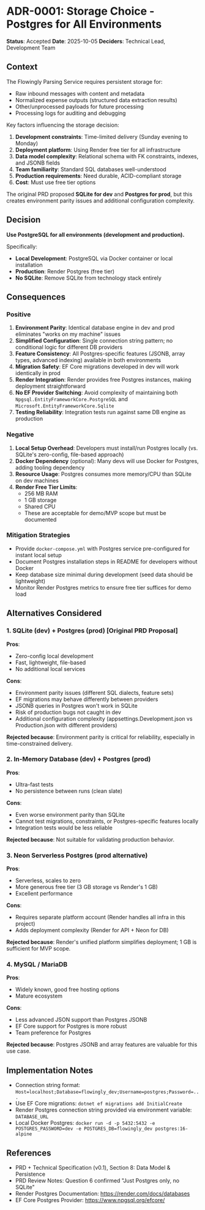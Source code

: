 # ADR-0001: Storage Choice - Postgres for All Environments

**Status**: Accepted
**Date**: 2025-10-05
**Deciders**: Technical Lead, Development Team

## Context

The Flowingly Parsing Service requires persistent storage for:
- Raw inbound messages with content and metadata
- Normalized expense outputs (structured data extraction results)
- Other/unprocessed payloads for future processing
- Processing logs for auditing and debugging

Key factors influencing the storage decision:
1. **Development constraints**: Time-limited delivery (Sunday evening to Monday)
2. **Deployment platform**: Using Render free tier for all infrastructure
3. **Data model complexity**: Relational schema with FK constraints, indexes, and JSONB fields
4. **Team familiarity**: Standard SQL databases well-understood
5. **Production requirements**: Need durable, ACID-compliant storage
6. **Cost**: Must use free tier options

The original PRD proposed **SQLite for dev** and **Postgres for prod**, but this creates environment parity issues and additional configuration complexity.

## Decision

**Use PostgreSQL for all environments (development and production).**

Specifically:
- **Local Development**: PostgreSQL via Docker container or local installation
- **Production**: Render Postgres (free tier)
- **No SQLite**: Remove SQLite from technology stack entirely

## Consequences

### Positive

1. **Environment Parity**: Identical database engine in dev and prod eliminates "works on my machine" issues
2. **Simplified Configuration**: Single connection string pattern; no conditional logic for different DB providers
3. **Feature Consistency**: All Postgres-specific features (JSONB, array types, advanced indexing) available in both environments
4. **Migration Safety**: EF Core migrations developed in dev will work identically in prod
5. **Render Integration**: Render provides free Postgres instances, making deployment straightforward
6. **No EF Provider Switching**: Avoid complexity of maintaining both `Npgsql.EntityFrameworkCore.PostgreSQL` and `Microsoft.EntityFrameworkCore.Sqlite`
7. **Testing Reliability**: Integration tests run against same DB engine as production

### Negative

1. **Local Setup Overhead**: Developers must install/run Postgres locally (vs. SQLite's zero-config, file-based approach)
2. **Docker Dependency** (optional): Many devs will use Docker for Postgres, adding tooling dependency
3. **Resource Usage**: Postgres consumes more memory/CPU than SQLite on dev machines
4. **Render Free Tier Limits**:
   - 256 MB RAM
   - 1 GB storage
   - Shared CPU
   - These are acceptable for demo/MVP scope but must be documented

### Mitigation Strategies

- Provide `docker-compose.yml` with Postgres service pre-configured for instant local setup
- Document Postgres installation steps in README for developers without Docker
- Keep database size minimal during development (seed data should be lightweight)
- Monitor Render Postgres metrics to ensure free tier suffices for demo load

## Alternatives Considered

### 1. SQLite (dev) + Postgres (prod) [Original PRD Proposal]

**Pros**:
- Zero-config local development
- Fast, lightweight, file-based
- No additional local services

**Cons**:
- Environment parity issues (different SQL dialects, feature sets)
- EF migrations may behave differently between providers
- JSONB queries in Postgres won't work in SQLite
- Risk of production bugs not caught in dev
- Additional configuration complexity (appsettings.Development.json vs Production.json with different providers)

**Rejected because**: Environment parity is critical for reliability, especially in time-constrained delivery.

### 2. In-Memory Database (dev) + Postgres (prod)

**Pros**:
- Ultra-fast tests
- No persistence between runs (clean slate)

**Cons**:
- Even worse environment parity than SQLite
- Cannot test migrations, constraints, or Postgres-specific features locally
- Integration tests would be less reliable

**Rejected because**: Not suitable for validating production behavior.

### 3. Neon Serverless Postgres (prod alternative)

**Pros**:
- Serverless, scales to zero
- More generous free tier (3 GB storage vs Render's 1 GB)
- Excellent performance

**Cons**:
- Requires separate platform account (Render handles all infra in this project)
- Adds deployment complexity (Render for API + Neon for DB)

**Rejected because**: Render's unified platform simplifies deployment; 1 GB is sufficient for MVP scope.

### 4. MySQL / MariaDB

**Pros**:
- Widely known, good free hosting options
- Mature ecosystem

**Cons**:
- Less advanced JSON support than Postgres JSONB
- EF Core support for Postgres is more robust
- Team preference for Postgres

**Rejected because**: Postgres JSONB and array features are valuable for this use case.

## Implementation Notes

- Connection string format: `Host=localhost;Database=flowingly_dev;Username=postgres;Password=...`
- Use EF Core migrations: `dotnet ef migrations add InitialCreate`
- Render Postgres connection string provided via environment variable: `DATABASE_URL`
- Local Docker Postgres: `docker run -d -p 5432:5432 -e POSTGRES_PASSWORD=dev -e POSTGRES_DB=flowingly_dev postgres:16-alpine`

## References

- PRD + Technical Specification (v0.1), Section 8: Data Model & Persistence
- PRD Review Notes: Question 6 confirmed "Just Postgres only, no SQLite"
- Render Postgres Documentation: https://render.com/docs/databases
- EF Core Postgres Provider: https://www.npgsql.org/efcore/
